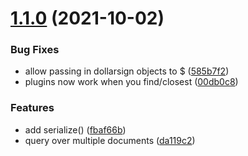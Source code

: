 # [1.1.0](https://github.com/tubbo/dollarsign/compare/v1.0.0...v1.1.0) (2021-10-02)


### Bug Fixes

* allow passing in dollarsign objects to $ ([585b7f2](https://github.com/tubbo/dollarsign/commit/585b7f2ef3b94884a85bc5165e2494e97abc5803))
* plugins now work when you find/closest ([00db0c8](https://github.com/tubbo/dollarsign/commit/00db0c8126294a4fb9bb695a78393df7e0de3600))


### Features

* add serialize() ([fbaf66b](https://github.com/tubbo/dollarsign/commit/fbaf66bc3c06547064b32d20082739e10b43d989))
* query over multiple documents ([da119c2](https://github.com/tubbo/dollarsign/commit/da119c2cea8437b9907b32d94f0079418d05f6b8))
